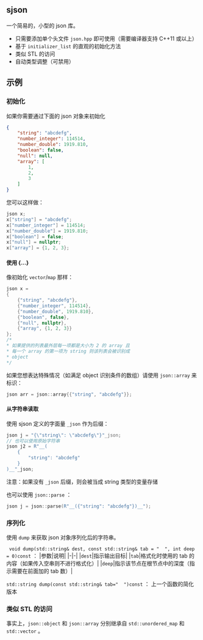 ## sjson
 一个简易的，小型的 json 库。

 - 只需要添加单个头文件 `json.hpp` 即可使用（需要编译器支持 C++11 或以上）
 - 基于 `initializer_list` 的直观的初始化方法
 - 类似 STL 的访问
 - 自动类型调整（可禁用）

## 示例

### 初始化

如果你需要通过下面的 json 对象来初始化

```json
{
    "string": "abcdefg",
    "number_integer": 114514,
    "number_double": 1919.810,
    "boolean": false,
    "null": null,
    "array": [
        1,
        2,
        3
    ]
}
```

您可以这样做：

```c++
json x;
x["string"] = "abcdefg";
x["number_integer"] = 114514;
x["number_double"] = 1919.810;
x["boolean"] = false;
x["null"] = nullptr;
x["array"] = {1, 2, 3};
```

#### 使用 \{...}

像初始化 `vector`/`map` 那样：

```c++
json x =
{
    {"string", "abcdefg"},
    {"number_integer", 114514},
    {"number_double", 1919.810},
    {"boolean", false},
    {"null", nullptr},
    {"array", {1, 2, 3}}
};
/*
* 如果提供的列表最外层每一项都是大小为 2 的 array 且
* 每一个 array 的第一项为 string 则该列表会被识别成
* object
*/
```

如果您想表达特殊情况（如满足 object 识别条件的数组）请使用 `json::array` 来标识：
```c++
json arr = json::array{{"string", "abcdefg"}};
```

#### 从字符串读取

使用 sjson 定义的字面量 `_json` 作为后缀：
```c++
json j = "{\"string\": \"abcdefg\"}"_json;
// 也可以使用原始字符串
json j2 = R"__(
    {
        "string": "abcdefg"
    }
)__"_json;
```
注意：如果没有 `_json` 后缀，则会被当成 string 类型的变量存储

也可以使用 `json::parse` ：

```c++
json j = json::parse(R"__({"string": "abcdefg"})__");
```

### 序列化

使用 `dump` 来获取 json 对象序列化后的字符串。

` void dump(std::string& dest, const std::string& tab = "  ", int deep = 0)const` ： 
|参数|说明|
|-|-|
|`dest`|指示输出目标|
|`tab`|格式化时使用的 tab 的内容（如果传入空串则不进行格式化）|
|`deep`|指示该节点在根节点中的深度（指示需要在前面加的 tab 数）|

`std::string dump(const std::string& tab="  ")const` ： 上一个函数的简化版本


### 类似 STL 的访问

事实上，`json::object` 和 `json::array` 分别继承自 `std::unordered_map` 和 `std::vector` 。

```c++
```
